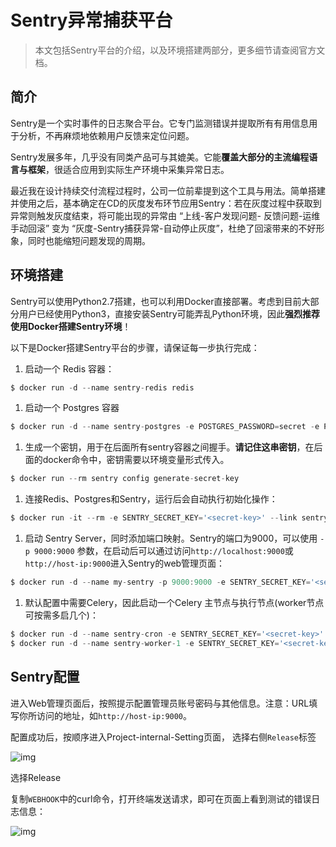 # Sentry异常捕获平台

> 本文包括Sentry平台的介绍，以及环境搭建两部分，更多细节请查阅官方文档。

## 简介

Sentry是一个实时事件的日志聚合平台。它专门监测错误并提取所有有用信息用于分析，不再麻烦地依赖用户反馈来定位问题。

Sentry发展多年，几乎没有同类产品可与其媲美。它能**覆盖大部分的主流编程语言与框架**，很适合应用到实际生产环境中采集异常日志。

最近我在设计持续交付流程过程时，公司一位前辈提到这个工具与用法。简单搭建并使用之后，基本确定在CD的灰度发布环节应用Sentry：若在灰度过程中获取到异常则触发灰度结束，将可能出现的异常由
“上线-客户发现问题- 反馈问题-运维手动回滚”
变为
“灰度-Sentry捕获异常-自动停止灰度”，杜绝了回滚带来的不好形象，同时也能缩短问题发现的周期。

## 环境搭建

Sentry可以使用Python2.7搭建，也可以利用Docker直接部署。考虑到目前大部分用户已经使用Python3，直接安装Sentry可能弄乱Python环境，因此**强烈推荐使用Docker搭建Sentry环境**！

以下是Docker搭建Sentry平台的步骤，请保证每一步执行完成：

1. 启动一个 Redis 容器：

```javascript
$ docker run -d --name sentry-redis redis
```

1. 启动一个 Postgres 容器

```javascript
$ docker run -d --name sentry-postgres -e POSTGRES_PASSWORD=secret -e POSTGRES_USER=sentry postgres
```

1. 生成一个密钥，用于在后面所有sentry容器之间握手。**请记住这串密钥**，在后面的docker命令中，密钥需要以环境变量形式传入。

```javascript
$ docker run --rm sentry config generate-secret-key
```

1. 连接Redis、Postgres和Sentry，运行后会自动执行初始化操作：

```javascript
$ docker run -it --rm -e SENTRY_SECRET_KEY='<secret-key>' --link sentry-postgres:postgres --link sentry-redis:redis sentry upgrade
```

1. 启动 Sentry Server，同时添加端口映射。Sentry的端口为9000，可以使用 `-p 9000:9000` 参数，在启动后可以通过访问`http://localhost:9000`或`http://host-ip:9000`进入Sentry的web管理页面：

```javascript
$ docker run -d --name my-sentry -p 9000:9000 -e SENTRY_SECRET_KEY='<secret-key>' --link sentry-redis:redis --link sentry-postgres:postgres sentry
```

1. 默认配置中需要Celery，因此启动一个Celery 主节点与执行节点(worker节点可按需多启几个)：

```javascript
$ docker run -d --name sentry-cron -e SENTRY_SECRET_KEY='<secret-key>' --link sentry-postgres:postgres --link sentry-redis:redis sentry run cron
$ docker run -d --name sentry-worker-1 -e SENTRY_SECRET_KEY='<secret-key>' --link sentry-postgres:postgres --link sentry-redis:redis sentry run worker
```

## Sentry配置

进入Web管理页面后，按照提示配置管理员账号密码与其他信息。注意：URL填写你所访问的地址，如`http://host-ip:9000`。

配置成功后，按顺序进入Project-internal-Setting页面， 选择右侧`Release`标签



![img](https://upload-images.jianshu.io/upload_images/3520043-8278abe7e6c00dae.png?imageMogr2/auto-orient/strip|imageView2/2/w/889/format/webp)

选择Release

复制`WEBHOOK`中的curl命令，打开终端发送请求，即可在页面上看到测试的错误日志信息：



![img](https://upload-images.jianshu.io/upload_images/3520043-b435920982f10d6e.png?imageMogr2/auto-orient/strip|imageView2/2/w/1200/format/webp)